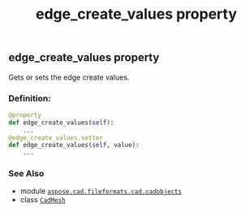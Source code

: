 ﻿---
title: edge_create_values property
second_title: Aspose.CAD for Python via .NET API References
description: 
type: docs
weight: 200
url: /python-net/aspose.cad.fileformats.cad.cadobjects/cadmesh/edge_create_values/
is_root: false
---

## edge_create_values property


Gets or sets the edge create values.
### Definition:
```python
@property
def edge_create_values(self):
    ...
@edge_create_values.setter
def edge_create_values(self, value):
    ...
```

### See Also
* module [`aspose.cad.fileformats.cad.cadobjects`](../../)
* class [`CadMesh`](/cad/python-net/aspose.cad.fileformats.cad.cadobjects/cadmesh)
